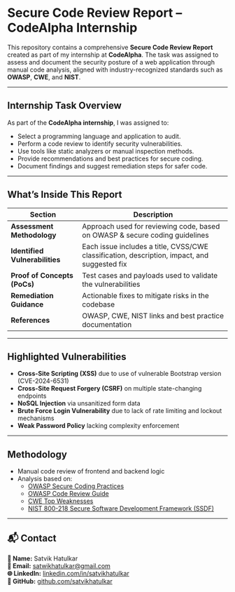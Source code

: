 # Secure Code Review Report – CodeAlpha Internship

This repository contains a comprehensive **Secure Code Review Report** created as part of my internship at **CodeAlpha**. The task was assigned to assess and document the security posture of a web application through manual code analysis, aligned with industry-recognized standards such as **OWASP**, **CWE**, and **NIST**.

---

## Internship Task Overview

As part of the **CodeAlpha internship**, I was assigned to:
- Select a programming language and application to audit. 
- Perform a code review to identify security vulnerabilities.
- Use tools like static analyzers or manual inspection methods.
- Provide recommendations and best practices for secure coding. 
- Document findings and suggest remediation steps for safer code.

---

## What’s Inside This Report

| Section | Description |
|--------|-------------|
| **Assessment Methodology** | Approach used for reviewing code, based on OWASP & secure coding guidelines |
| **Identified Vulnerabilities** | Each issue includes a title, CVSS/CWE classification, description, impact, and suggested fix |
| **Proof of Concepts (PoCs)** | Test cases and payloads used to validate the vulnerabilities |
| **Remediation Guidance** | Actionable fixes to mitigate risks in the codebase |
| **References** | OWASP, CWE, NIST links and best practice documentation |

---

## Highlighted Vulnerabilities

- **Cross-Site Scripting (XSS)** due to use of vulnerable Bootstrap version (CVE-2024-6531)
- **Cross-Site Request Forgery (CSRF)** on multiple state-changing endpoints
- **NoSQL Injection** via unsanitized form data
- **Brute Force Login Vulnerability** due to lack of rate limiting and lockout mechanisms
- **Weak Password Policy** lacking complexity enforcement

---

## Methodology

- Manual code review of frontend and backend logic
- Analysis based on:
  - [OWASP Secure Coding Practices](https://owasp.org/www-project-secure-coding-practices/)
  - [OWASP Code Review Guide](https://owasp.org/www-project-code-review/)
  - [CWE Top Weaknesses](https://cwe.mitre.org/top25/)
  - [NIST 800-218 Secure Software Development Framework (SSDF)](https://csrc.nist.gov/publications/detail/sp/800-218/final)

---

## 📬 Contact

**👤 Name:** Satvik Hatulkar  
**📧 Email:** satwikhatulkar@gmail.com  
**🌐 LinkedIn:** [linkedin.com/in/satvikhatulkar](https://www.linkedin.com/in/satvik-hatulkar-a91042252)  
**🔐 GitHub:** [github.com/satvikhatulkar](https://github.com/SatvikHatulkar)

